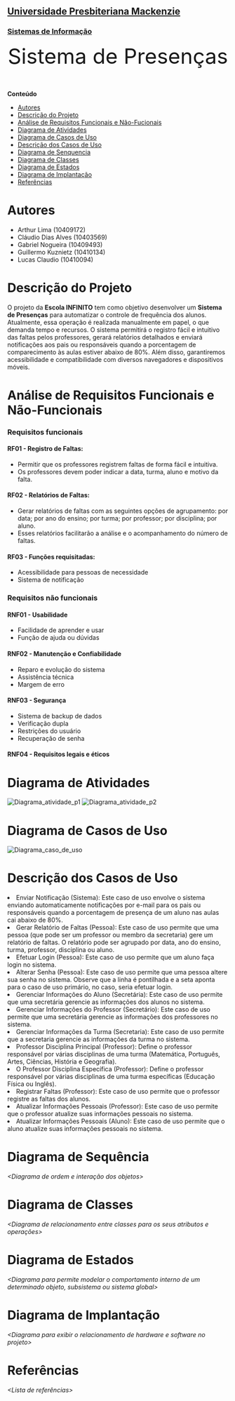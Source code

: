 <h2><a href= "https://www.mackenzie.br">Universidade Presbiteriana Mackenzie</a></h2>
<h3><a href= "https://www.mackenzie.br/graduacao/sao-paulo-higienopolis/sistemas-de-informacao">Sistemas de Informação</a></h3>


<font size="+12"><center>
Sistema de Presenças
</center></font>

**Conteúdo**
- [Autores](#nome-alunos)
- [Descrição do Projeto](#introdução-do-projeto)
- [Análise de Requisitos Funcionais e Não-Fucionais](#descrição-dos-requisitos)
- [Diagrama de Atividades](#diagrama-de-atividades) 
- [Diagrama de Casos de Uso](#diagrama-de-comportamento-atores)
- [Descrição dos Casos de Uso](#descrição-das-funcões)
- [Diagrama de Senquencia](#diagrama-de-ordem-interações)
- [Diagrama de Classes](#diagrama-orientado-objetos)
- [Diagrama de Estados](#diagrama-estrutura-componente)
- [Diagrama de Implantação](#diagrama-de-hardware-software)
- [Referências](#referências)


# Autores
* Arthur Lima (10409172)
* Cláudio Dias Alves (10403569)
* Gabriel Nogueira (10409493)
* Guillermo Kuznietz (10410134)
* Lucas Claudio (10410094)


# Descrição do Projeto
O projeto da **Escola INFINITO** tem como objetivo desenvolver um **Sistema de Presenças** para automatizar o controle de frequência dos alunos. Atualmente, essa operação é realizada manualmente em papel, o que demanda tempo e recursos. O sistema permitirá o registro fácil e intuitivo das faltas pelos professores, gerará relatórios detalhados e enviará notificações aos pais ou responsáveis quando a porcentagem de comparecimento às aulas estiver abaixo de 80%. Além disso, garantiremos acessibilidade e compatibilidade com diversos navegadores e dispositivos móveis.


# Análise de Requisitos Funcionais e Não-Funcionais
<h3>Requisitos funcionais</h3>
<h4>RF01 - Registro de Faltas:</h4>
<ul>
  <li>Permitir que os professores registrem faltas de forma fácil e intuitiva.
  <li>Os professores devem poder indicar a data, turma, aluno e motivo da falta.
</ul>
<h4>RF02 - Relatórios de Faltas:</h4>
<ul>
  <li>Gerar relatórios de faltas com as seguintes opções de agrupamento: por data; por ano do ensino; por turma; por professor; por disciplina; por aluno.
  <li>Esses relatórios facilitarão a análise e o acompanhamento do número de faltas.
</ul>
<h4>RF03 - Funções requisitadas:</h4>
<ul> 
<li>Acessibilidade para pessoas de necessidade
<li>Sistema de notificação
</ul>

<h3>Requisitos não funcionais</h3>
<h4>RNF01 - Usabilidade</h4>
<ul>
  <li>Facilidade de aprender e usar
  <li>Função de ajuda ou dúvidas
</ul>
<h4>RNF02 - Manutenção e Confiabilidade</h4>
<ul>
  <li>Reparo e evolução do sistema
  <li>Assistência técnica
  <li>Margem de erro
</ul>
<h4>RNF03 - Segurança</h4>
<ul>
  <li>Sistema de backup de dados
  <li>Verificação dupla
  <li>Restrições do usuário
  <li>Recuperação de senha
</ul>
<h4>RNF04 - Requisitos legais e éticos</h4>


# Diagrama de Atividades

![Diagrama_atividade_p1](https://github.com/Grupo-ProjSoft/ProjSoft-Classroom/assets/161867289/33126b2a-13f4-4bb9-8aef-59d90ce47a99)
![Diagrama_atividade_p2](https://github.com/Grupo-ProjSoft/ProjSoft-Classroom/assets/161867289/7ec45296-ab79-47db-87a2-84a994a3371c)

# Diagrama de Casos de Uso

![Diagrama_caso_de_uso](https://github.com/Grupo-ProjSoft/ProjSoft-Classroom/assets/161867289/7d102b79-4149-49a3-b4a9-02403802556d)

# Descrição dos Casos de Uso

<li> Enviar Notificação (Sistema): Este caso de uso envolve o sistema enviando automaticamente notificações por e-mail para os pais ou responsáveis quando a porcentagem de presença de um aluno nas aulas cai abaixo de 80%.
<li>Gerar Relatório de Faltas (Pessoa): Este caso de uso permite que uma pessoa (que pode ser um professor ou membro da secretaria) gere um relatório de faltas. O relatório pode ser agrupado por data, ano do ensino, turma, professor, disciplina ou aluno.
<li>Efetuar Login (Pessoa): Este caso de uso permite que um aluno faça login no sistema.
<li>Alterar Senha (Pessoa): Este caso de uso permite que uma pessoa altere sua senha no sistema. Observe que a linha é pontilhada e a seta aponta para o caso de uso primário, no caso, seria efetuar login.
<li>Gerenciar Informações do Aluno (Secretária): Este caso de uso permite que uma secretária gerencie as informações dos alunos no sistema.
<li>Gerenciar Informações do Professor (Secretário): Este caso de uso permite que uma secretária gerencie as informações dos professores no sistema.
<li>Gerenciar Informações da Turma (Secretaria): Este caso de uso permite que a secretaria gerencie as informações da turma no sistema.
<li>Professor Disciplina Principal (Professor): Define o professor responsável por várias disciplinas de uma turma (Matemática, Português, Artes, Ciências, História e Geografia).
<li>O Professor Disciplina Específica (Professor): Define o professor responsável por várias disciplinas de uma turma específicas (Educação Física ou Inglês).
<li>Registrar Faltas (Professor): Este caso de uso permite que o professor registre as faltas dos alunos.
<li>Atualizar Informações Pessoais (Professor): Este caso de uso permite que o professor atualize suas informações pessoais no sistema.
<li>Atualizar Informações Pessoais (Aluno): Este caso de uso permite que o aluno atualize suas informações pessoais no sistema.

# Diagrama de Sequência

*&lt;Diagrama de ordem e interação dos objetos&gt;*

# Diagrama de Classes

*&lt;Diagrama de relacionamento entre classes para os seus atributos e operações&gt;*

# Diagrama de Estados

*&lt;Diagrama para permite modelar o comportamento interno de um determinado objeto, subsistema ou sistema global&gt;*

# Diagrama de Implantação

*&lt;Diagrama para exibir o relacionamento de hardware e software no projeto&gt;*

# Referências

*&lt;Lista de referências&gt;*
